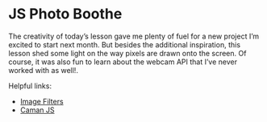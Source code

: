# JS Photo Boothe
The creativity of today’s lesson gave me plenty of fuel for a new project I’m excited to start next month. But besides the additional inspiration, this lesson shed some light on the way pixels are drawn onto the screen. Of course, it was also fun to learn about the webcam API that I’ve never worked with as well!.

Helpful links:
* [Image Filters](https://www.html5rocks.com/en/tutorials/canvas/imagefilters/)
* [Caman JS](http://camanjs.com/examples/)